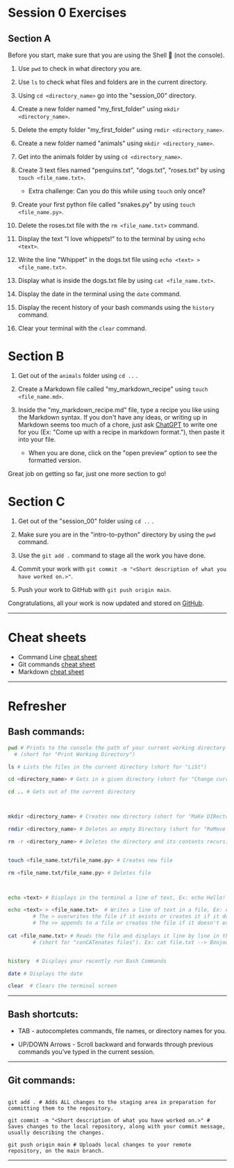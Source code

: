 # Session 0 Exercises

## Section A

Before you start, make sure that you are using the Shell 🐚 (not the console).

1. Use `pwd` to check in what directory you are.

2. Use `ls` to check what files and folders are in the current directory.

3. Using `cd <directory_name>` go into the "session_00" directory.

4. Create a new folder named "my_first_folder" using `mkdir <directory_name>`.

5. Delete the empty folder "my_first_folder" using `rmdir <directory_name>`.

6. Create a new folder named "animals" using `mkdir <directory_name>`.

7. Get into the animals folder by using `cd <directory_name>`.

8. Create 3 text files named "penguins.txt", "dogs.txt", "roses.txt" by using `touch <file_name.txt>`.
    - Extra challenge: Can you do this while using `touch` only once?

9. Create your first python file called "snakes.py" by using `touch <file_name.py>`.

10. Delete the roses.txt file with the `rm <file_name.txt>` command.

11. Display the text "I love whippets!" to to the terminal by using `echo <text>`.
 
12. Write the line "Whippet" in the dogs.txt file using `echo <text> > <file_name.txt>`.

13. Display what is inside the dogs.txt file by using `cat <file_name.txt>`.

15. Display the date in the terminal using the `date` command.

15. Display the recent history of your bash commands using the `history` command.

16. Clear your terminal with the `clear` command.


# Section B

1. Get out of the `animals` folder using `cd ..` .

2. Create a Markdown file called "my_markdown_recipe" using `touch <file_name.md>`.

3. Inside the "my_markdown_recipe.md" file, type a recipe you like using the Markdown syntax. If you don't have any ideas, or writing up in Markdown seems too much of a chore, just ask [ChatGPT](https://chat.openai.com/) to write one for you (Ex: "Come up with a recipe in markdown format."), then paste it into your file. 
    - When you are done, click on the "open preview" option to see the formatted version.

Great job on getting so far, just one more section to go!

# Section C

1. Get out of the "session_00" folder using `cd ..` .

2. Make sure you are in the "intro-to-python" directory by using the `pwd` command.

3. Use the `git add .` command to stage all the work you have done.

4. Commit your work with `git commit -m "<Short description of what you have worked on.>"`.

5. Push your work to GitHub with `git push origin main`.

Congratulations, all your work is now updated and stored on [GitHub](https://github.com/).


---

# Cheat sheets

 - Command Line [cheat sheet](https://www.git-tower.com/blog/command-line-cheat-sheet/)
 - Git commands [cheat sheet](https://education.github.com/git-cheat-sheet-education.pdf)
- Markdown [cheat sheet](https://github.com/adam-p/markdown-here/wiki/Markdown-Cheatsheet) 

---

# Refresher

## Bash commands:

```bash
pwd # Prints to the console the path of your current working directory 
  # (short for "Print Working Directory")

ls # Lists the files in the current directory (short for "LiSt")

cd <directory_name> # Gets in a given directory (short for "Change current working Directory")

cd .. # Gets out of the current directory



mkdir <directory_name> # Creates new directory (short for "MaKe DIRectory")

rmdir <directory_name> # Deletes an empty Directory (short for "ReMove DIRectory")

rm -r <directory_name> # Deletes the directory and its contents recursively


touch <file_name.txt/file_name.py> # Creates new file

rm <file_name.txt/file_name.py> # Deletes file



echo <text> # Displays in the terminal a line of text, Ex: echo Hello! --> Hello!

echo <text> > <file_name.txt>  # Writes a line of text in a file, Ex: echo Bonjour! > file.txt
        # The > overwrites the file if it exists or creates it if it doesn't exist.
        # The >> appends to a file or creates the file if it doesn't exist. 
        
cat <file_name.txt> # Reads the file and displays it line by line in the terminal,
        # (short for "conCATenates files"). Ex: cat file.txt --> Bonjour!


history  # Displays your recently run Bash Commands​

date # Displays the date

clear  # Clears the terminal screen

```

---

## Bash shortcuts:

- TAB - autocompletes commands, file names, or directory names for you​.

- UP/DOWN Arrows - Scroll backward and forwards through previous commands you’ve typed in the current session. ​

---

## Git commands:

```shell

git add . # Adds ALL changes to the staging area in preparation for committing them to the repository.​

git commit -m "<Short description of what you have worked on.>" #  Saves changes to the local repository, along with your commit message, usually describing the changes.

git push origin main # Uploads local changes to your remote repository, on the main branch.
```

---




